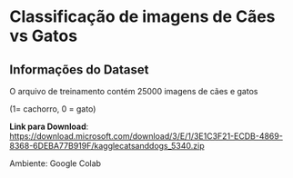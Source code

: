 # Classificação de imagens de Cães vs Gatos
## Informações do Dataset

O arquivo de treinamento contém 25000 imagens de cães e gatos

(1= cachorro, 0 = gato)

__Link para Download__: <https://download.microsoft.com/download/3/E/1/3E1C3F21-ECDB-4869-8368-6DEBA77B919F/kagglecatsanddogs_5340.zip>

Ambiente: Google Colab
